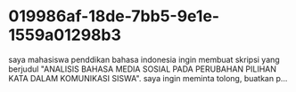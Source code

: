 # 019986af-18de-7bb5-9e1e-1559a01298b3
saya mahasiswa penddikan bahasa indonesia ingin membuat skripsi yang berjudul "ANALISIS BAHASA MEDIA SOSIAL PADA PERUBAHAN PILIHAN KATA DALAM KOMUNIKASI SISWA". saya ingin meminta tolong, buatkan p...
